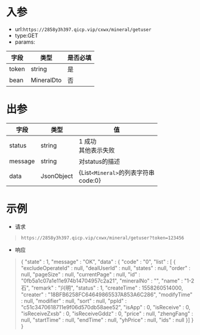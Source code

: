 # 入参

* url:```https://2858y3h397.qicp.vip/cxwx/mineral/getuser```
* type:GET
* params:

| 字段  | 类型       | 是否必填 |
| ----- | ---------- | -------- |
| token | string     | 是       |
| bean  | MineralDto | 否       |



# 出参

| 字段    | 类型       | 值                                        |
| ------- | ---------- | ----------------------------------------- |
| status  | string     | 1 成功<br />其他表示失败                  |
| message | string     | 对status的描述                            |
| data    | JsonObject | {List`<Mineral>`的列表字符串<br />code:0} |

# 示例

* 请求

> `https://2858y3h397.qicp.vip/cxwx/mineral/getuser?token=123456`

* 响应

> {
>   "state" : 1,
>   "message" : "OK",
>   "data" : {
>     "code" : "0",
>     "list" : [ {
>       "excludeOperateId" : null,
>       "dealUserId" : null,
>       "states" : null,
>       "order" : null,
>       "pageSize" : null,
>       "currentPage" : null,
>       "id" : "0fb5a1c07a1e11e974b14704957c2a21",
>       "mineralNo" : "",
>       "name" : "1-2石",
>       "remark" : "兴明",
>       "status" : 1,
>       "createTime" : 1558260514000,
>       "creater" : "18BFB6258FC64649865537A853A6C286",
>       "modifyTime" : null,
>       "modifier" : null,
>       "sort" : null,
>       "ppId" : "c51c3470618711e9f06d570db58aee52",
>       "isApp" : 0,
>       "isReceive" : 0,
>       "isReceiveZxsb" : 0,
>       "isReceiveGddz" : 0,
>       "price" : null,
>       "zhengFang" : null,
>       "startTime" : null,
>       "endTime" : null,
>       "yhPrice" : null,
>       "ids" : null
>     }]
>   }
> }